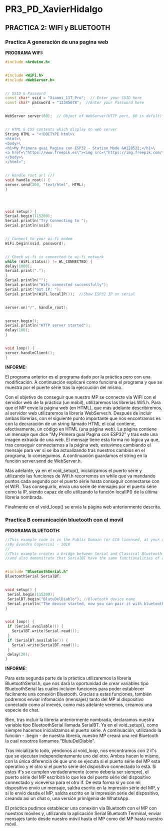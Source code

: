 # PR3_PD_XavierHidalgo

## PRACTICA 2: WIFI y BLUETOOTH

### Practica A generación de una pagina web


**PROGRAMA WIFI:**
``` cpp
#include <Arduino.h>


#include <WiFi.h>
#include <WebServer.h>


// SSID & Password
const char* ssid = "Xiaomi_11T_Pro";  // Enter your SSID here
const char* password = "12345678";  //Enter your Password here


WebServer server(80);  // Object of WebServer(HTTP port, 80 is defult)


// HTML & CSS contents which display on web server
String HTML = "<!DOCTYPE html>\
<html>\
<body>\
<h1>My Primera guai Pagina con ESP32 - Station Mode &#128522;</h1>\
<a href=\"https://www.freepik.es\"><img src=\"https://img.freepik.com/foto-gratis/ojo-belleza-pintado-purpura-vibrante-elegante-generado-ia_188544-9707.jpg?size=626&ext=jpg\" alt=\"Descripción de la imagen\"></a>\
</body>\
</html>";


// Handle root url (/)
void handle_root() {
server.send(200, "text/html", HTML);
}




void setup() {
Serial.begin(115200);
Serial.println("Try Connecting to ");
Serial.println(ssid);


// Connect to your wi-fi modem
WiFi.begin(ssid, password);


// Check wi-fi is connected to wi-fi network
while (WiFi.status() != WL_CONNECTED) {
delay(1000);
Serial.print(".");
}
Serial.println("");
Serial.println("WiFi connected successfully");
Serial.print("Got IP: ");
Serial.println(WiFi.localIP());  //Show ESP32 IP on serial


server.on("/", handle_root);


server.begin();
Serial.println("HTTP server started");
delay(100);
}


void loop() {
server.handleClient();
}
```

**INFORME:**

El programa anterior es el programa dado por la práctica pero con una modificación. A continuación explicaré como funciona el programa y que se muestra por el puerte série tras la ejeccución del mismo.

Con el objetivo de conseguir que nuestro MP se connecte vía WIFI con el servidor web de la práctica (un móbil), utilizaremos las librerías Wifi.h. Para que el MP envie la página web (en HTML), que más adelante describiremos, al servidor web utilizaremos la librería WebServer.h. Después de incluir ambas librerías, con el siguiente punto importante que nos encontramos es con la decraración de un string llamado HTML el cúal contiene, efectivamente, un código en HTML (una página web).
La página contiene un mensaje que dice "My Primera guai Pagina con ESP32" y tras este una imagen extraída de una web. El mensaje tiene esta forma no lógica ya que, tras conseguir connectarnos a la página web, estuvimos cambiando el mensaje para ver si se iba actualizando tras nuestros cambios en el programa, lo conseguimos. A continuación guardamos el string en la función server.send de WebServer.h.

Más adelante, ya en el void_setup(), inicializamos el puerto série y utilizando las funciones de Wifi.h recorremos un while que va mandando puntos cada segundo por el puerto série hasta conseguir connectarse con el WIFI. Tras conseguirlo, envía una serie de mensajes por el puerto série como la IP, siendo capaz de ello utilizando la función localIP() de la última libreria nombrada.

Finalmente en el void_loop() se envía la página web anteriormente descrita.


### Practica B comunicación bluetooth con el movil


**PROGRAMA BLUETOOTH:**
``` cpp
//This example code is in the Public Domain (or CC0 licensed, at your option.)
//By Evandro Copercini - 2018
//
//This example creates a bridge between Serial and Classical Bluetooth (SPP)
//and also demonstrate that SerialBT have the same functionalities of a normal Serial


#include "BluetoothSerial.h"
BluetoothSerial SerialBT;


void setup() {
 Serial.begin(115200);
 SerialBT.begin("BlutuDelDiablo"); //Bluetooth device name
 Serial.println("The device started, now you can pair it with bluetooth!");
}


void loop() {
 if (Serial.available()) {
   SerialBT.write(Serial.read());
 }
 if (SerialBT.available()) {
   Serial.write(SerialBT.read());
 }
 delay(20);
}
```

**INFORME:**

Para esta segunda parte de la práctica utilizaremos la librería BluetoothSerial.h, que nos dará la oportunidad de crear variables tipo BluetoothSerial las cuales incluien funciones para poder establecer facilmente una conexión Bluetooth. Gracias a estas funciones, también podremos enviar infomación (mensajes) tanto del MP al dispositivo conectado como al inrevés, como más adelante veremos, creamos una especie de chat. 

Bien, tras incluir la librería anteriormente nombrada, declaramos nuestra variable tipo BluetoothSerial llamada SerialBT. Ya en el void_setup(), como siempre hacemos inicializamos el puerto série. A continuación, utilizando la función - .begin - de nuestra librería, nuestro MP creará una red Bluetooth la cual nosotros llamamos "BlutuDelDiablo". 

Tras inicializarlo todo, yéndonos al void_loop, nos encontramos con 2 if's que se ejecutan independientemente uno del otro. Ambos hacen lo mismo, con la única diferencia de que uno se ejecuta si el puerto série del MP esta operativo y el otro si el puerto série del dispositivo connectado lo está. Si estos if's se cumplen verdaderamente (como debería ser siempre), el puerto série del MP escribirá lo que lea del puerto série del dispositivo connectado y viceversa para el otro if. De esta forma si yo con mi dispositivo envío un mensaje, saldra escrito en la impresión série del MP, y si lo envió desde el MP, saldra escrito en la impresión série del dispositivo, creando así un chat o, una versión primigenia de WhatsApp.

El práctica pudimos establecer una conexión vía Bluetooth con el MP con nuestros móviles y, utilizando la aplicación Serial Bluetooth Terminal, enviar mensajes tanto desde nuestro móvil hasta el MP como del MP hasta nuestro móvil. 
